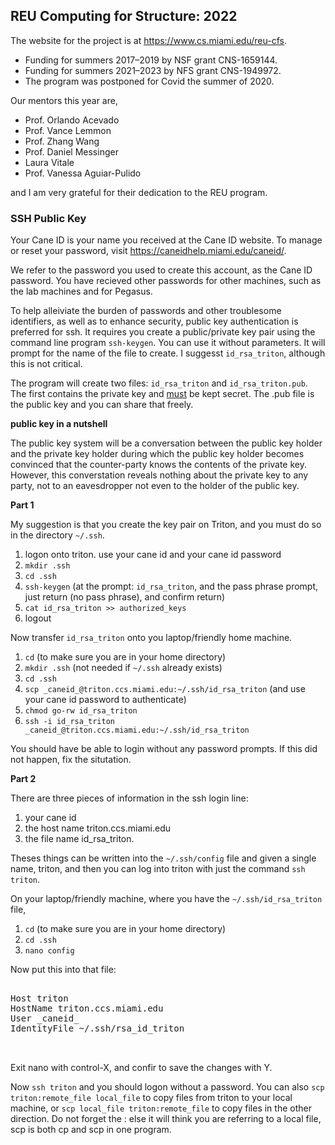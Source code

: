 ## REU Computing for Structure: 2022

The website for the project is at https://www.cs.miami.edu/reu-cfs.

- Funding for summers 2017&ndash;2019 by NSF grant CNS-1659144. 
- Funding for summers 2021&ndash;2023 by NFS grant CNS-1949972.
- The program was postponed for Covid the summer of 2020.

Our mentors this year are, 

- Prof. Orlando Acevado 
- Prof. Vance Lemmon
- Prof. Zhang Wang 
- Prof. Daniel Messinger
- Laura Vitale 
- Prof. Vanessa Aguiar-Pulido 

and I am very grateful for their dedication to the REU program.


### SSH Public Key

Your Cane ID is your name you received at the Cane ID website. To manage or reset your password, visit https://caneidhelp.miami.edu/caneid/.

We refer to the password you used to create this account, as the Cane ID password. You have recieved other passwords for other machines,
such as the lab machines and for Pegasus. 

To help alleiviate the burden of passwords and other troublesome identifiers, as well as to enhance security, public key authentication is preferred
for ssh. It requires you create a public/private key pair using the command line program `ssh-keygen`. You can use it without parameters.
It will prompt for the name of the file to create. I suggesst `id_rsa_triton`, although this is not critical. 

The program will create two files: `id_rsa_triton` and `id_rsa_triton.pub`. The first contains the private key and <u>must</u> be kept secret.
The .pub file is the public key and you can share that freely. 

__public key in a nutshell__

The public key system will be a conversation between the public key holder and 
the private key holder during which the public key holder becomes convinced that the counter-party  knows the contents of the private key. 
However, this converstation reveals nothing about the private key to any party, not to an eavesdropper not even to the holder of the public key.

__Part 1__

My suggestion is that you create the key pair on Triton, and you must do so in the directory `~/.ssh`.

1. logon onto triton. use your cane id and your cane id password
2. `mkdir .ssh`
3. `cd .ssh`
4. `ssh-keygen` (at the prompt: `id_rsa_triton`, and the pass phrase prompt, just return (no pass phrase), and confirm return)
5. `cat id_rsa_triton >> authorized_keys`
6. logout

Now transfer `id_rsa_triton` onto you laptop/friendly home machine.

1. `cd` (to make sure you are in your home directory)
2. `mkdir .ssh` (not needed if `~/.ssh` already exists)
3. `cd .ssh`
4. `scp _caneid_@triton.ccs.miami.edu:~/.ssh/id_rsa_triton` (and use your cane id password to authenticate)
5. `chmod go-rw id_rsa_triton`
6. `ssh -i id_rsa_triton _caneid_@triton.ccs.miami.edu:~/.ssh/id_rsa_triton`

You should have be able to login without any password prompts. If this did not happen, fix the situtation.

__Part 2__

There are three pieces of information in the ssh login line:

1. your cane id
2. the host name triton.ccs.miami.edu
3. the file name id_rsa_triton.

Theses things can be written into the `~/.ssh/config` file and given a single name, triton, and then you can
log into triton with just the command `ssh triton`.

On your laptop/friendly machine, where you have the `~/.ssh/id_rsa_triton` file,

1. `cd` (to make sure you are in your home directory)
2. `cd .ssh`
3. `nano config`

Now put this into that file:

<pre>

Host triton
HostName triton.ccs.miami.edu
User _caneid_
IdentityFile ~/.ssh/rsa_id_triton


</pre>

Exit nano with control-X, and confir to save the changes with Y.

Now `ssh triton` and you should logon without a password. You can also `scp triton:remote_file local_file` to copy
files from triton to your local machine, or `scp local_file triton:remote_file` to copy files in the other direction.
Do not forget the : else it will think you are referring to a local file, scp is both cp and scp in one program.
